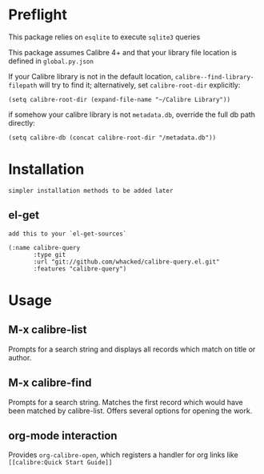# Preflight

This package relies on `esqlite` to execute `sqlite3` queries

This package assumes Calibre 4+ and that your library file location is defined in `global.py.json`

If your Calibre library is not in the default location, `calibre--find-library-filepath` will try to find it; alternatively, set `calibre-root-dir` explicitly:

    (setq calibre-root-dir (expand-file-name "~/Calibre Library"))

if somehow your calibre library is not `metadata.db`, override the full db path directly:

    (setq calibre-db (concat calibre-root-dir "/metadata.db"))

# Installation

    simpler installation methods to be added later

## el-get

    add this to your `el-get-sources`

```emacs-lisp
(:name calibre-query
       :type git
       :url "git://github.com/whacked/calibre-query.el.git"
       :features "calibre-query")
```

# Usage

## M-x calibre-list

Prompts for a search string and displays all records which match on title or author.

## M-x calibre-find

Prompts for a search string.  Matches the first record which would have been matched by calibre-list.  Offers several options for opening the work.

## org-mode interaction

Provides `org-calibre-open`, which registers a handler for org links like `[[calibre:Quick Start Guide]]`
